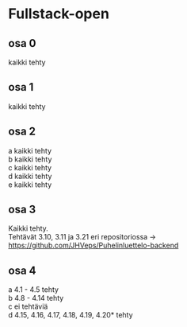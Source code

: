 # Fullstack-open

## osa 0

kaikki tehty

## osa 1

kaikki tehty

## osa 2

a kaikki tehty</br>
b kaikki tehty</br>
c kaikki tehty</br>
d kaikki tehty</br>
e kaikki tehty

## osa 3

Kaikki tehty.</br>
Tehtävät 3.10, 3.11 ja 3.21 eri repositoriossa -> https://github.com/JHVeps/Puhelinluettelo-backend

## osa 4

a 4.1 - 4.5 tehty</br>
b 4.8 - 4.14 tehty</br>
c ei tehtäviä</br>
d 4.15, 4.16, 4.17, 4.18, 4.19, 4.20* tehty</br>
